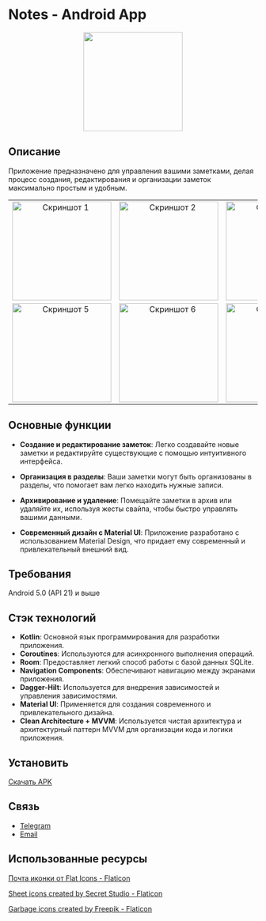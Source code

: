 # Notes - Android App

<p align="center">
      <img src="https://i.ibb.co/fS1kSDX/empty-notes-list.png" width="200">
</p>

## Описание

Приложение предназначено для управления вашими заметками, делая процесс создания, редактирования и организации заметок максимально простым и удобным.

<table>
  <tr>
    <td align="center"><img src="https://i.ibb.co/NWcM9cY/image.png" alt="Скриншот 1" width="200"/></td>
    <td align="center"><img src="https://i.ibb.co/PYL4LcJ/image.png" alt="Скриншот 2" width="200"/></td>
    <td align="center"><img src="https://i.ibb.co/3fH2mRw/image.png" alt="Скриншот 3" width="200"/></td>
    <td align="center"><img src="https://i.ibb.co/0hJp1hB/image.png" alt="Скриншот 4" width="200"/></td>
  </tr>
  <tr>
    <td align="center"><img src="https://i.ibb.co/YkFFqpj/image.png" alt="Скриншот 5" width="200"/></td>
    <td align="center"><img src="https://i.ibb.co/grX3t1n/image.png" alt="Скриншот 6" width="200"/></td>
    <td align="center"><img src="https://i.ibb.co/TtnQPb3/image.png" alt="Скриншот 7" width="200"/></td>
  </tr>
</table>

## Основные функции

- **Создание и редактирование заметок**: Легко создавайте новые заметки и редактируйте существующие с помощью интуитивного интерфейса.

- **Организация в разделы**: Ваши заметки могут быть организованы в разделы, что помогает вам легко находить нужные записи.

- **Архивирование и удаление**: Помещайте заметки в архив или удаляйте их, используя жесты свайпа, чтобы быстро управлять вашими данными.

- **Современный дизайн с Material UI**: Приложение разработано с использованием Material Design, что придает ему современный и привлекательный внешний вид.

## Требования
Android 5.0 (API 21) и выше

## Стэк технологий

- **Kotlin**: Основной язык программирования для разработки приложения.
- **Coroutines**: Используются для асинхронного выполнения операций.
- **Room**: Предоставляет легкий способ работы с базой данных SQLite.
- **Navigation Components**: Обеспечивают навигацию между экранами приложения.
- **Dagger-Hilt**: Используется для внедрения зависимостей и управления зависимостями.
- **Material UI**: Применяется для создания современного и привлекательного дизайна.
- **Clean Architecture + MVVM**: Используется чистая архитектура и архитектурный паттерн MVVM для организации кода и логики приложения.

## Установить
[Скачать APK](https://github.com/Zelimkhan-Magomadov/Notes/releases/download/v1.0/notes.apk)

## Связь
- [Telegram](https://t.me/android_kotlin_programmer)
- [Email](mailto:zelimkhan.m21@gmail.com)

## Использованные ресурсы
<a href="https://www.flaticon.com/ru/free-icons/" title="почта иконки">Почта иконки от Flat Icons - Flaticon</a>

<a href="https://www.flaticon.com/free-icons/sheet" title="sheet icons">Sheet icons created by Secret Studio - Flaticon</a>

<a href="https://www.flaticon.com/free-icons/garbage" title="garbage icons">Garbage icons created by Freepik - Flaticon</a>
